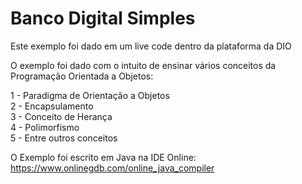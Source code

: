 # Banco Digital Simples

Este exemplo foi dado em um live code dentro da plataforma da DIO

O exemplo foi dado com o intuito de ensinar vários conceitos da Programação Orientada a Objetos:

1 - Paradigma de Orientação a Objetos\
2 - Encapsulamento\
3 - Conceito de Herança\
4 - Polimorfismo\
5 - Entre outros conceitos

O Exemplo foi escrito em Java na IDE Online: https://www.onlinegdb.com/online_java_compiler
